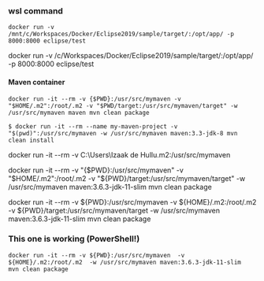 ### wsl command

```shell
docker run -v /mnt/c/Workspaces/Docker/Eclipse2019/sample/target/:/opt/app/ -p 8000:8000 eclipse/test
```

docker run -v /c/Workspaces/Docker/Eclipse2019/sample/target/:/opt/app/ -p 8000:8000 eclipse/test

#### Maven container

```shell
docker run -it --rm -v {$PWD}:/usr/src/mymaven -v "$HOME/.m2":/root/.m2 -v "$PWD/target:/usr/src/mymaven/target" -w /usr/src/mymaven maven mvn clean package
```

```shell
$ docker run -it --rm --name my-maven-project -v "$(pwd)":/usr/src/mymaven -w /usr/src/mymaven maven:3.3-jdk-8 mvn clean install
```

docker run -it --rm -v C:\Users\Izaak de Hullu\.m2:/usr/src/mymaven

docker run -it --rm -v "{$PWD}:/usr/src/mymaven"  -v "$HOME/.m2":/root/.m2 -v "\${PWD}/target:/usr/src/mymaven/target" -w /usr/src/mymaven maven:3.6.3-jdk-11-slim mvn clean package

docker run -it --rm -v ${PWD}:/usr/src/mymaven  -v ${HOME}/.m2:/root/.m2 -v \${PWD}/target:/usr/src/mymaven/target -w /usr/src/mymaven maven:3.6.3-jdk-11-slim mvn clean package

### This one is working (PowerShell!)

```shell
docker run -it --rm -v ${PWD}:/usr/src/mymaven  -v ${HOME}/.m2:/root/.m2  -w /usr/src/mymaven maven:3.6.3-jdk-11-slim  mvn clean package
```
